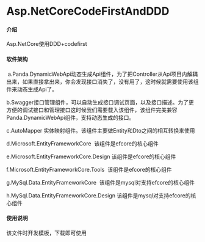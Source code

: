 # Asp.NetCoreCodeFirstAndDDD

#### 介绍
Asp.NetCore使用DDD+codefirst

#### 软件架构
 a.Panda.DynamicWebApi动态生成Api组件，为了把Controller从Api项目内解耦出来，如果直接拿出来，你会发现接口消失了，没有用了，这时候就需要使用该组件来动态生成Api了。

 b.Swagger接口管理组件，可以自动生成接口调试页面，以及接口描述。为了更方便的调试接口和管理接口这时候我们需要载入该组件，该组件完美兼容Panda.DynamicWebApi组件，支持动态生成的接口。

 c.AutoMapper 实体映射组件。该组件主要做Entity和Dto之间的相互转换来使用

 d.Microsoft.EntityFrameworkCore  该组件是efcore的核心组件

 e.Microsoft.EntityFrameworkCore.Design 该组件是efcore的核心组件

 f.Microsoft.EntityFrameworkCore.Tools  该组件是efcore的核心组件

 g.MySql.Data.EntityFrameworkCore  该组件是mysql对支持efcore的核心组件

 h.MySql.Data.EntityFrameworkCore.Design 该组件是mysql对支持efcore的核心组件
         



#### 使用说明
该文件时开发模板，下载即可使用
